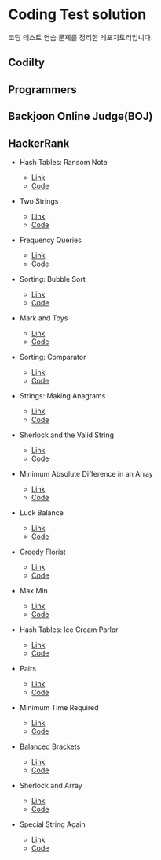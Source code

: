 # Coding Test solution

코딩 테스트 연습 문제를 정리한 레포지토리입니다.

## Codilty

## Programmers

## Backjoon Online Judge(BOJ)

## HackerRank

- Hash Tables: Ransom Note
    - [Link](https://www.hackerrank.com/challenges/ctci-ransom-note/problem)
    - [Code](src/hackerrank/practice/RansomNote.java)
  
- Two Strings
    - [Link](https://www.hackerrank.com/challenges/two-strings/problem)
    - [Code](src/hackerrank/practice/TwoStrings.java)
  
- Frequency Queries
    - [Link](https://www.hackerrank.com/challenges/frequency-queries/problem)
    - [Code](src/hackerrank/practice/FrequencyQueries.java)
 
- Sorting: Bubble Sort
    - [Link](https://www.hackerrank.com/challenges/ctci-bubble-sort/problem)
    - [Code](src/hackerrank/practice/BubbleSort.java)
  
- Mark and Toys
    - [Link](https://www.hackerrank.com/challenges/mark-and-toys/problem)
    - [Code](src/hackerrank/practice/MarkAndToys.java)
    
- Sorting: Comparator
    - [Link](https://www.hackerrank.com/challenges/ctci-comparator-sorting/problem)
    - [Code](src/hackerrank/practice/SortingComparator.java)
    
- Strings: Making Anagrams
    - [Link](https://www.hackerrank.com/challenges/ctci-making-anagrams/problem)
    - [Code](src/hackerrank/practice/MakingAnagrams.java)

- Sherlock and the Valid String
    - [Link](https://www.hackerrank.com/challenges/sherlock-and-valid-string/problem)
    - [Code](src/hackerrank/practice/SherlockAndTheValidString.java)

- Minimum Absolute Difference in an Array
    - [Link](https://www.hackerrank.com/challenges/minimum-absolute-difference-in-an-array/problem)
    - [Code](src/hackerrank/practice/MinimumAbsoluteDifferenceInAnArray.java)
    
- Luck Balance
    - [Link](https://www.hackerrank.com/challenges/luck-balance/problem)
    - [Code](src/hackerrank/practice/LuckBalance.java)
    
 - Greedy Florist
     - [Link](https://www.hackerrank.com/challenges/greedy-florist/problem)
     - [Code](src/hackerrank/practice/GreedyFlorist.java)
     
- Max Min
    - [Link](https://www.hackerrank.com/challenges/angry-children/problem)
    - [Code](src/hackerrank/practice/MaxMin.java)
    
- Hash Tables: Ice Cream Parlor
    - [Link](https://www.hackerrank.com/challenges/ctci-ice-cream-parlor/problem)
    - [Code](src/hackerrank/practice/IceCreamParlor.java)

- Pairs
    - [Link](https://www.hackerrank.com/challenges/pairs/problem)
    - [Code](src/hackerrank/practice/Pairs.java)
    
- Minimum Time Required
    - [Link](https://www.hackerrank.com/challenges/minimum-time-required/problem)
    - [Code](src/hackerrank/practice/MinimumTimeRequired.java)
    
- Balanced Brackets
    - [Link](https://www.hackerrank.com/challenges/balanced-brackets/problem)
    - [Code](src/hackerrank/practice/BalancedBrackets.java)
    
- Sherlock and Array
    - [Link](https://www.hackerrank.com/challenges/sherlock-and-array/problem)
    - [Code](src/hackerrank/practice/SherlockAndArray.java)
 
- Special String Again
    - [Link](https://www.hackerrank.com/challenges/special-palindrome-again/problem)
    - [Code](src/hackerrank/practice/SpecialStringAgain.java)
